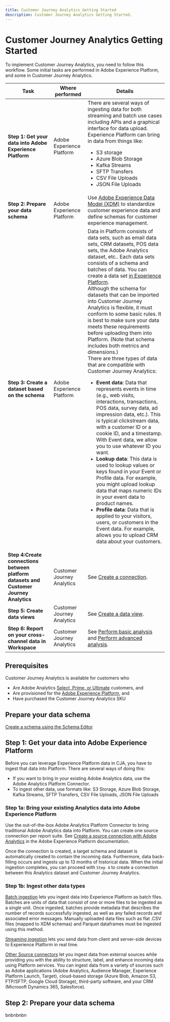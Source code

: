 ```yaml
---
title: Customer Journey Analytics Getting Started
description: Customer Journey Analytics Getting Started.
---
```


# Customer Journey Analytics Getting Started

To implement Customer Journey Analytics, you need to follow this workflow. Some initial tasks are performed in Adobe Experience Platform, and some in Customer Journey Analytics.

|Task|Where performed|Details|
|---|---|---|
|**Step 1: Get your data into Adobe Experience Platform**|Adobe Experience Platform|There are several ways of ingesting data for both streaming and batch use cases including APIs and a graphical interface for data upload. Experience Platform can bring in data from things like:<ul><li>S3 storage</li><li>Azure Blob Storage</li><li>Kafka Streams</li><li>SFTP Transfers</li><li>CSV File Uploads</li><li>JSON File Uploads</li></ul>|
|**Step 2: Prepare your data schema**|Adobe Experience Platform|Use [Adobe Experience Data Model (XDM)](https://www.adobe.io/apis/experienceplatform/home/xdm.html) to standardize customer experience data and define schemas for customer experience management.|
|**Step 3: Create a dataset based on the schema**|Adobe Experience Platform|Data in Platform consists of data sets, such as email data sets, CRM datasets, POS data sets, the Adobe Analytics dataset, etc.. Each data sets consists of a schema and batches of data. You can create a data set [in Experience Platform](https://www.adobe.io/apis/experienceplatform/home/tutorials/alltutorials.html#!api-specification/markdown/narrative/tutorials/creating_a_dataset_tutorial/creating_a_dataset_tutorial.md).<br>Although the schema for datasets that can be imported into Customer Journey Analytics is flexible, it must conform to some basic rules. It is best to make sure your data meets these requirements before uploading them into Platform. (Note that schema includes both metrics and dimensions.)<br>There are three types of data that are compatible with Customer Journey Analytics:<ul><li>**Event data**: Data that represents events in time (e.g., web visits, interactions, transactions, POS data, survey data, ad impression data, etc.). This is typical clickstream data, with a customer ID or a cookie ID, and a timestamp. With Event data, we allow you to use whatever ID you want.</li><li>**Lookup data**: This data is used to lookup values or keys found in your Event or Profile data. For example, you might upload lookup data that maps numeric IDs in your event data to product names.</li><li>**Profile data**: Data that is applied to your visitors, users, or customers in the Event data. For example, allows you to upload CRM data about your customers.</li></ul>|
|**Step 4:Create connections between platform datasets and Customer Journey Analytics**|Customer Journey Analytics|See [Create a connection](/help/connections/create-connection.md).|
|**Step 5: Create data views**|Customer Journey Analytics|See [Create a data view](/help/data-views/create-dataview.md).|
|**Step 6: Report on your cross-channel data in Workspace**|Customer Journey Analytics|See [Perform basic analysis](/help/projects/perform-basic-analysis.md) and [Perform advanced analysis](/help/projects/perform-adv-analysis.md).|

## Prerequisites

Customer Journey Analytics is available for customers who 

* Are Adobe Analytics [Select, Prime, or Ultimate](https://www.adobe.com/analytics/compare-adobe-analytics-packages.html) customers, and 
* Are provisioned for the [Adobe Experience Platform](https://www.adobe.com/experience-platform.html), and 
* Have purchased the Customer Journey Analytics SKU

## Prepare your data schema

[Create a schema using the Schema Editor](https://www.adobe.io/apis/experienceplatform/home/tutorials/alltutorials.html#!api-specification/markdown/narrative/tutorials/schema_editor_tutorial/schema_editor_tutorial.md)

## Step 1: Get your data into Adobe Experience Platform

Before you can leverage Experience Platform data in CJA, you have to ingest that data into Platform. There are several ways of doing this:

* If you want to bring in your existing Adobe Analytics data, use the Adobe Analytics Platform Connector.
* To ingest other data, use formats like: S3 Storage, Azure Blob Storage, Kafka Streams, SFTP Transfers, CSV File Uploads, JSON File Uploads

### Step 1a: Bring your existing Analytics data into Adobe Experience Platform

Use the out-of-the-box Adobe Analytics Platform Connector to bring traditional Adobe Analytics data into Platform. You can create one source connection per report suite. See [Create a source connection with Adobe Analytics](https://www.adobe.io/apis/experienceplatform/home/tutorials/alltutorials.html#!api-specification/markdown/narrative/tutorials/sources_tutorial/adobe-analytics-ui-tutorial.md) in the Adobe Experience Platform documentation.

Once the connection is created, a target schema and dataset is automatically created to contain the incoming data. Furthermore, data back-filling occurs and ingests up to 13 months of historical data. When the initial ingestion completes, you can proceed with `Step 4` to create a connection between this Analytics dataset and Customer Journey Analytics.

### Step 1b: Ingest other data types

[Batch ingestion](https://www.adobe.io/apis/experienceplatform/home/data-ingestion/data-ingestion-services.html#!api-specification/markdown/narrative/technical_overview/ingest_architectural_overview/ingest_architectural_overview.md) lets you ingest data into Experience Platform as batch files. Batches are units of data that consist of one or more files to be ingested as a single unit. Once ingested, batches provide metadata that describes the number of records successfully ingested, as well as any failed records and associated error messages. Manually uploaded data files such as flat .CSV files (mapped to XDM schemas) and Parquet dataframes must be ingested using this method.

[Streaming ingestion](https://www.adobe.io/apis/experienceplatform/home/data-ingestion/data-ingestion-services.html#!api-specification/markdown/narrative/technical_overview/streaming_ingest/streaming_ingest_overview.md) lets you send data from client and server-side devices to Experience Platform in real time.

[Other Source connectors](https://www.adobe.io/apis/experienceplatform/home/data-ingestion/data-ingestion-services.html#!api-specification/markdown/narrative/technical_overview/acp_connectors_overview/acp-connectors-overview.md) let you ingest data from external sources while providing you with the ability to structure, label, and enhance incoming data using Platform services. You can ingest data from a variety of sources such as Adobe applications (Adobe Analytics, Audience Manager, Experience Platform Launch, Target), cloud-based storage (Azure Blob, Amazon S3, FTP/SFTP, Google Cloud Storage), third-party software, and your CRM (Microsoft Dynamics 365, Salesforce).

## Step 2: Prepare your data schema

bnbnbnbn
